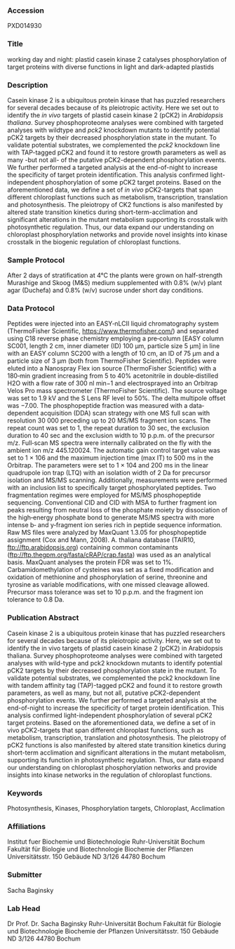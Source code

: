 ### Accession
PXD014930

### Title
working day and night: plastid casein kinase 2 catalyses phosphorylation of target proteins with diverse functions in light and dark-adapted plastids

### Description
Casein kinase 2 is a ubiquitous protein kinase that has puzzled researchers for several decades because of its pleiotropic activity. Here we set out to identify the _in vivo_ targets of plastid casein kinase 2 (pCK2) in _Arabidopsis thaliana_. Survey phosphoproteome analyses were combined with targeted analyses with wildtype and _pck2_ knockdown mutants to identify potential pCK2 targets by their decreased phosphorylation state in the mutant. To validate potential substrates, we complemented the _pck2_ knockdown line with TAP-tagged pCK2 and found it to restore growth parameters as well as many -but not all- of the putative pCK2-dependent phosphorylation events. We further performed a targeted analysis at the end-of-night to increase the specificity of target protein identification. This analysis confirmed light-independent phosphorylation of some pCK2 target proteins. Based on the aforementioned data, we define a set of _in vivo_ pCK2-targets that span different chloroplast functions such as metabolism, transcription, translation and photosynthesis. The pleiotropy of CK2 functions is also manifested by altered state transition kinetics during short-term-acclimation and significant alterations in the mutant metabolism supporting its crosstalk with photosynthetic regulation. Thus, our data expand our understanding on chloroplast phosphorylation networks and provide novel insights into kinase crosstalk in the biogenic regulation of chloroplast functions.

### Sample Protocol
After 2 days of stratification at 4°C the plants were grown on half-strength Murashige and Skoog (M&S) medium supplemented with 0.8% (w/v) plant agar (Duchefa) and 0.8% (w/v) sucrose under short day conditions.

### Data Protocol
Peptides were injected into an EASY‐nLCII liquid chromatography system (ThermoFisher Scientific, https://www.thermofisher.com/) and separated using C18 reverse phase chemistry employing a pre‐column [EASY column SC001, length 2 cm, inner diameter (ID) 100 μm, particle size 5 μm] in line with an EASY column SC200 with a length of 10 cm, an ID of 75 μm and a particle size of 3 μm (both from ThermoFisher Scientific). Peptides were eluted into a Nanospray Flex ion source (ThermoFisher Scientific) with a 180‐min gradient increasing from 5 to 40% acetonitrile in double‐distilled H2O with a flow rate of 300 nl min−1 and electrosprayed into an Orbitrap Velos Pro mass spectrometer (ThermoFisher Scientific). The source voltage was set to 1.9 kV and the S Lens RF level to 50%. The delta multipole offset was −7.00. The phosphopeptide fraction was measured with a data‐dependent acquisition (DDA) scan strategy with one MS full scan with resolution 30 000 preceding up to 20 MS/MS fragment ion scans. The repeat count was set to 1, the repeat duration to 30 sec, the exclusion duration to 40 sec and the exclusion width to 10 p.p.m. of the precursor m/z. Full‐scan MS spectra were internally calibrated on the fly with the ambient ion m/z 445.120024. The automatic gain control target value was set to 1 × 106 and the maximum injection time (max IT) to 500 ms in the Orbitrap. The parameters were set to 1 × 104 and 200 ms in the linear quadrupole ion trap (LTQ) with an isolation width of 2 Da for precursor isolation and MS/MS scanning. Additionally, measurements were performed with an inclusion list to specifically target phosphorylated peptides. Two fragmentation regimes were employed for MS/MS phosphopeptide sequencing. Conventional CID and CID with MSA to further fragment ion peaks resulting from neutral loss of the phosphate moiety by dissociation of the high‐energy phosphate bond to generate MS/MS spectra with more intense b‐ and y‐fragment ion series rich in peptide sequence information.  Raw MS files were analyzed by MaxQuant 1.3.05 for phosphopeptide assignment (Cox and Mann, 2008). A. thaliana database (TAIR10, ftp://ftp.arabidopsis.org) containing common contaminants (ftp://ftp.thegpm.org/fasta/cRAP/crap.fasta) was used as an analytical basis. MaxQuant analyses the protein FDR was set to 1%. Carbamidomethylation of cysteines was set as a fixed modification and oxidation of methionine and phosphorylation of serine, threonine and tyrosine as variable modifications, with one missed cleavage allowed. Precursor mass tolerance was set to 10 p.p.m. and the fragment ion tolerance to 0.8 Da.

### Publication Abstract
Casein kinase 2 is a ubiquitous protein kinase that has puzzled researchers for several decades because of its pleiotropic activity. Here, we set out to identify the in vivo targets of plastid casein kinase 2 (pCK2) in Arabidopsis thaliana. Survey phosphoproteome analyses were combined with targeted analyses with wild-type and pck2 knockdown mutants to identify potential pCK2 targets by their decreased phosphorylation state in the mutant. To validate potential substrates, we complemented the pck2 knockdown line with tandem affinity tag (TAP)-tagged pCK2 and found it to restore growth parameters, as well as many, but not all, putative pCK2-dependent phosphorylation events. We further performed a targeted analysis at the end-of-night to increase the specificity of target protein identification. This analysis confirmed light-independent phosphorylation of several pCK2 target proteins. Based on the aforementioned data, we define a set of in vivo pCK2-targets that span different chloroplast functions, such as metabolism, transcription, translation and photosynthesis. The pleiotropy of pCK2 functions is also manifested by altered state transition kinetics during short-term acclimation and significant alterations in the mutant metabolism, supporting its function in photosynthetic regulation. Thus, our data expand our understanding on chloroplast phosphorylation networks and provide insights into kinase networks in the regulation of chloroplast functions.

### Keywords
Photosynthesis, Kinases, Phosphorylation targets, Chloroplast, Acclimation

### Affiliations
Institut fuer Biochemie und Biotechnologie
Ruhr-Universität Bochum Fakultät für Biologie und Biotechnologie Biochemie der Pflanzen Universitätsstr. 150 Gebäude ND 3/126 44780 Bochum

### Submitter
Sacha Baginsky

### Lab Head
Dr Prof. Dr. Sacha Baginsky
Ruhr-Universität Bochum Fakultät für Biologie und Biotechnologie Biochemie der Pflanzen Universitätsstr. 150 Gebäude ND 3/126 44780 Bochum


